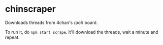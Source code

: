 # chinscraper
Downloads threads from 4chan's /pol/ board.

To run it, do `npm start scrape`. It'll download the threads, wait a minute and repeat.